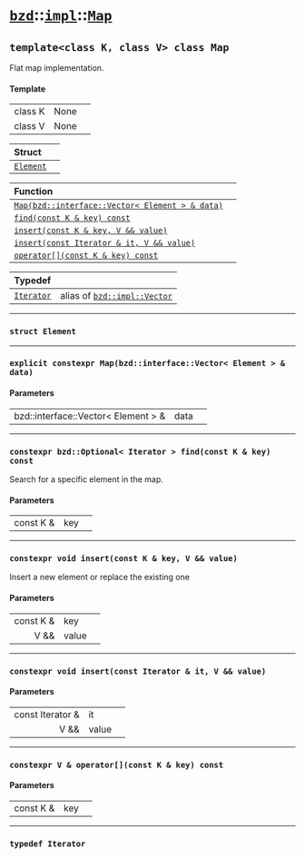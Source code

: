 # [`bzd`](../../../index.md)::[`impl`](../../index.md)::[`Map`](../index.md)

## `template<class K, class V> class Map`
Flat map implementation.
#### Template
||||
|---:|:---|:---|
|class K|None||
|class V|None||

|Struct||
|:---|:---|
|[`Element`](element/index.md)||

|Function||
|:---|:---|
|[`Map(bzd::interface::Vector< Element > & data)`](./index.md)||
|[`find(const K & key) const`](./index.md)||
|[`insert(const K & key, V && value)`](./index.md)||
|[`insert(const Iterator & it, V && value)`](./index.md)||
|[`operator[](const K & key) const`](./index.md)||

|Typedef||
|:---|:---|
|[`Iterator`](./index.md)|alias of [`bzd::impl::Vector`](../vector/index.md)|
------
### `struct Element`

------
### `explicit constexpr Map(bzd::interface::Vector< Element > & data)`

#### Parameters
||||
|---:|:---|:---|
|bzd::interface::Vector< Element > &|data||
------
### `constexpr bzd::Optional< Iterator > find(const K & key) const`
Search for a specific element in the map.
#### Parameters
||||
|---:|:---|:---|
|const K &|key||
------
### `constexpr void insert(const K & key, V && value)`
Insert a new element or replace the existing one
#### Parameters
||||
|---:|:---|:---|
|const K &|key||
|V &&|value||
------
### `constexpr void insert(const Iterator & it, V && value)`

#### Parameters
||||
|---:|:---|:---|
|const Iterator &|it||
|V &&|value||
------
### `constexpr V & operator[](const K & key) const`

#### Parameters
||||
|---:|:---|:---|
|const K &|key||
------
### `typedef Iterator`

